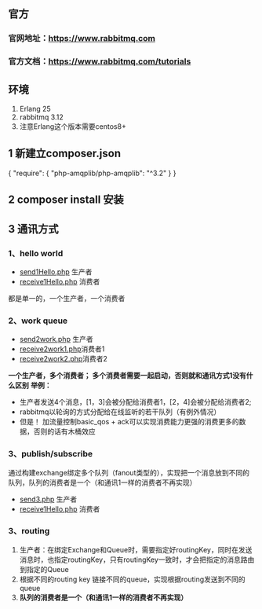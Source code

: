 ## 官方
### 官网地址：https://www.rabbitmq.com
### 官方文档：https://www.rabbitmq.com/tutorials

## 环境
1. Erlang 25
2. rabbitmq 3.12
3. 注意Erlang这个版本需要centos8+

## 1 新建立composer.json

{
    "require": {
        "php-amqplib/php-amqplib": "^3.2"
    }
}

## 2 composer install 安装

## 3 通讯方式
### 1、hello world
* [send1Hello.php](send1Hello.php)  生产者
* [receive1Hello.php](receive1Hello.php) 消费者

都是单一的，一个生产者，一个消费者

### 2、work queue
* [send2work.php](send2work.php) 生产者
* [receive2work1.php](receive2work1.php)消费者1
* [receive2work2.php](receive2work2.php)消费者2

**一个生产者，多个消费者；
多个消费者需要一起启动，否则就和通讯方式1没有什么区别**
**举例：**
* 生产者发送4个消息，[1，3]会被分配给消费者1，[2，4]会被分配给消费者2;
* rabbitmq以轮询的方式分配给在线监听的若干队列（有例外情况）
* 但是！ 加流量控制basic_qos + ack可以实现消费能力更强的消费更多的数据，否则的话有木桶效应

### 3、publish/subscribe
通过构建exchange绑定多个队列（fanout类型的），实现把一个消息放到不同的队列，队列的消费者是一个（和通讯1一样的消费者不再实现）
* [send3.php](send3.php) 生产者
* [receive1Hello.php](receive1Hello.php) 消费者

### 3、routing
1. 生产者：在绑定Exchange和Queue时，需要指定好routingKey，同时在发送消息时，也指定routingKey，只有routingKey一致时，才会把指定的消息路由到指定的Queue
2. 根据不同的routing key 链接不同的queue，实现根据routing发送到不同的queue
3. **队列的消费者是一个（和通讯1一样的消费者不再实现）**
